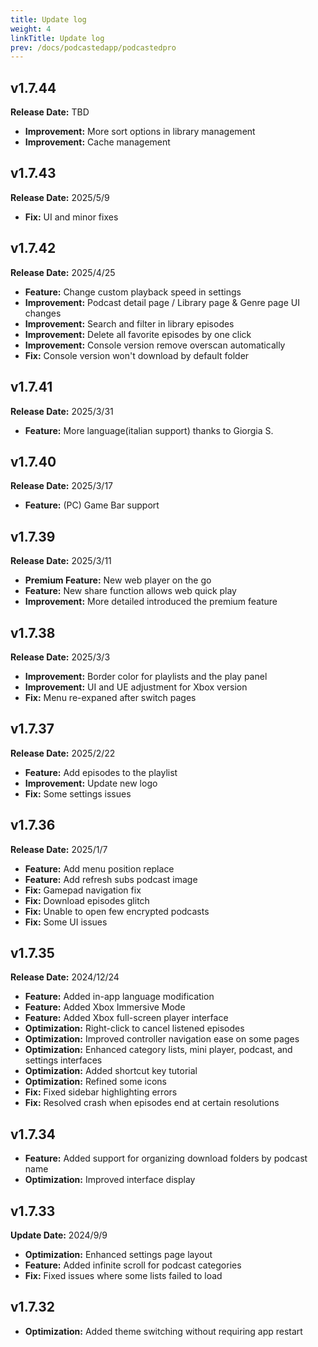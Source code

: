 ```yaml
---
title: Update log
weight: 4
linkTitle: Update log
prev: /docs/podcastedapp/podcastedpro
---
```


## v1.7.44

**Release Date:** TBD

- **Improvement:** More sort options in library management
- **Improvement:** Cache management

## v1.7.43

**Release Date:** 2025/5/9

- **Fix:** UI and minor fixes

## v1.7.42

**Release Date:** 2025/4/25

- **Feature:** Change custom playback speed in settings
- **Improvement:** Podcast detail page / Library page & Genre page UI changes
- **Improvement:** Search and filter in library episodes
- **Improvement:** Delete all favorite episodes by one click
- **Improvement:** Console version remove overscan automatically
- **Fix:** Console version won't download by default folder

## v1.7.41

**Release Date:** 2025/3/31

- **Feature:** More language(italian support) thanks to Giorgia S.

## v1.7.40

**Release Date:** 2025/3/17

- **Feature:** (PC) Game Bar support

## v1.7.39

**Release Date:** 2025/3/11

- **Premium Feature:** New web player on the go
- **Feature:** New share function allows web quick play
- **Improvement:** More detailed introduced the premium feature

## v1.7.38

**Release Date:** 2025/3/3

- **Improvement:** Border color for playlists and the play panel  
- **Improvement:** UI and UE adjustment for Xbox version
- **Fix:** Menu re-expaned after switch pages

## v1.7.37

**Release Date:** 2025/2/22

- **Feature:** Add episodes to the playlist
- **Improvement:** Update new logo  
- **Fix:** Some settings issues

## v1.7.36

**Release Date:** 2025/1/7

- **Feature:** Add menu position replace
- **Feature:** Add refresh subs podcast image
- **Fix:** Gamepad navigation fix
- **Fix:** Download episodes glitch
- **Fix:** Unable to open few encrypted podcasts
- **Fix:** Some UI issues

## v1.7.35  

**Release Date:** 2024/12/24  

- **Feature:** Added in-app language modification  
- **Feature:** Added Xbox Immersive Mode  
- **Feature:** Added Xbox full-screen player interface  
- **Optimization:** Right-click to cancel listened episodes  
- **Optimization:** Improved controller navigation ease on some pages  
- **Optimization:** Enhanced category lists, mini player, podcast, and settings interfaces  
- **Optimization:** Added shortcut key tutorial  
- **Optimization:** Refined some icons  
- **Fix:** Fixed sidebar highlighting errors  
- **Fix:** Resolved crash when episodes end at certain resolutions  

## v1.7.34  

- **Feature:** Added support for organizing download folders by podcast name  
- **Optimization:** Improved interface display  

## v1.7.33  

**Update Date:** 2024/9/9  

- **Optimization:** Enhanced settings page layout  
- **Feature:** Added infinite scroll for podcast categories  
- **Fix:** Fixed issues where some lists failed to load  

## v1.7.32  

- **Optimization:** Added theme switching without requiring app restart
